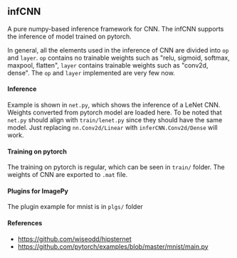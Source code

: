 ## infCNN
A pure numpy-based inference framework for CNN. The infCNN supports the inference of model trained on pytorch.

In general, all the elements used in the inference of CNN are divided into ```op``` and ```layer```. ```op``` contains no trainable weights such as "relu, sigmoid, softmax, maxpool, flatten", ```layer``` contains trainable weights such as "conv2d, dense". The ```op``` and ```layer``` implemented are very few now.

#### Inference

Example is shown in ```net.py```, which shows the inference of a LeNet CNN. Weights converted from pytorch model are loaded here. To be noted that ```net.py``` should align with ```train/lenet.py``` since they should have the same model. Just replacing ```nn.Conv2d/Linear``` with ```inferCNN.Conv2d/Dense```   will work.

#### Training on pytorch

The training on pytorch is regular, which can be seen in ```train/``` folder. The weights of CNN are exported to ```.mat``` file.


#### Plugins for ImagePy
The plugin example for mnist is in ```plgs/``` folder

#### References

* https://github.com/wiseodd/hipsternet
* https://github.com/pytorch/examples/blob/master/mnist/main.py






